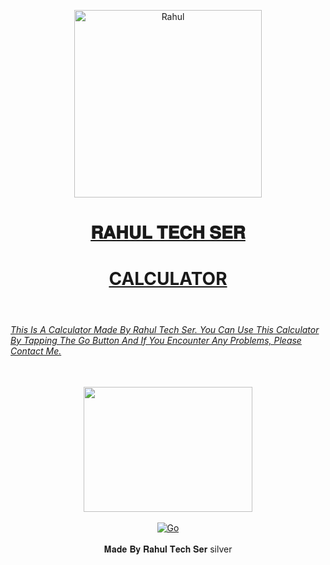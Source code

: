 <p align="center">  
  <a href="https://youtube.com/@rahultech009?si=QnNFf7OwRuLxbmzs">
    <img alt="Rahul" height="300" src="https://f.uguu.se/wEOLHZLU.jpg">
    <h1 align="center">𝐑𝐀𝐇𝐔𝐋 𝐓𝐄𝐂𝐇 𝐒𝐄𝐑</h1>



<h1 align="center">CALCULATOR</h1>


 <br>
<h6>This Is A Calculator Made By Rahul Tech Ser. You Can Use This Calculator By Tapping The Go Button And If You Encounter Any Problems, Please Contact Me.</h6>

<div align="center">
 <br>
 <img src="https://user-images.githubusercontent.com/34116562/54217627-00672b80-4512-11e9-8670-63cbed7a11bb.png" alt="" width="270" height="200">
 <br>
 <br>

<div align="center">
<a href='Link' target="_blank"><img alt='Go' src='https://img.shields.io/badge/Go-100000?style=for-the-badge&logo= live demo&logoColor=white&labelColor=red&color=pink'/></a>

<br>
<br>
𝐌𝐚𝐝𝐞 𝐁𝐲 𝐑𝐚𝐡𝐮𝐥 𝐓𝐞𝐜𝐡 𝐒𝐞𝐫
silver
